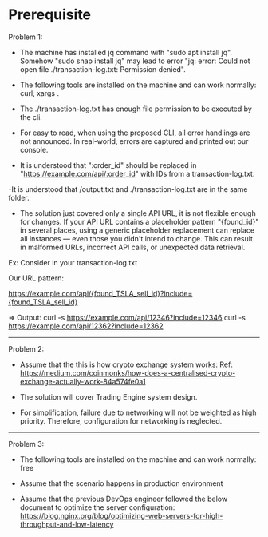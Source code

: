 # Prerequisite #
Problem 1:
- The machine has installed jq command with "sudo apt install jq". Somehow "sudo snap install jq" may lead to error "jq: error: Could not open file ./transaction-log.txt: Permission denied".

- The following tools are installed on the machine and can work normally: curl, xargs .

- The ./transaction-log.txt has enough file permission to be executed by the cli.

- For easy to read, when using the proposed CLI, all error handlings are not announced. In real-world, errors are captured and printed out our console.

- It is understood that ":order_id" should be replaced in "https://example.com/api/:order_id" with IDs from a transaction-log.txt.

-It is understood that /output.txt and ./transaction-log.txt are in the same folder.

- The solution just covered only a single API URL, it is not flexible enough for changes. If your API URL contains a placeholder pattern "{found_id}" in several places, using a generic placeholder replacement can replace all instances — even those you didn't intend to change. This can result in malformed URLs, incorrect API calls, or unexpected data retrieval.

Ex: Consider in your transaction-log.txt

Our URL pattern: 

https://example.com/api/{found_TSLA_sell_id}?include={found_TSLA_sell_id}

=> Output: 
curl -s https://example.com/api/12346?include=12346
curl -s https://example.com/api/12362?include=12362

------------------------------------------------------------------------------------------------------
Problem 2:

- Assume that the this is how crypto exchange system works:
Ref: https://medium.com/coinmonks/how-does-a-centralised-crypto-exchange-actually-work-84a574fe0a1

- The solution will cover Trading Engine system design.
- For simplification, failure due to networking will not be weighted as high priority. Therefore, configuration for networking is neglected.

------------------------------------------------------------------------------------------------------
Problem 3:
- The following tools are installed on the machine and can work normally: free

- Assume that the scenario happens in production environment
 
- Assume that the previous DevOps engineer followed the below document to optimize the server configuration:
https://blog.nginx.org/blog/optimizing-web-servers-for-high-throughput-and-low-latency
